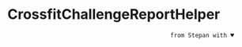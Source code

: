 # CrossfitChallengeReportHelper
                                                  from Stepan with ♥
